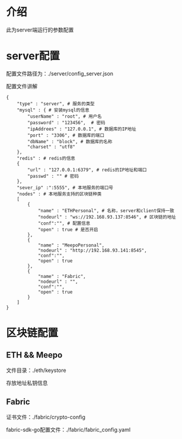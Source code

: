 # 介绍
此为server端运行的参数配置

# server配置
配置文件路径为：./server/config_server.json

配置文件讲解
```shell
{
    "type" : "server", # 服务的类型
    "mysql" : { # 安装mysql的信息
        "userName" : "root", # 用户名
        "password" : "123456",  # 密码
        "ipAddrees" : "127.0.0.1", # 数据库的IP地址
        "port" : "3306", # 数据库的端口
        "dbName" : "block", # 数据库的名称
        "charset" : "utf8"
    },
    "redis" : # redis的信息
    {
        "url" : "127.0.0.1:6379", # redis的IP地址和端口
        "passwd" : "" # 密码
    },
    "sever_ip" :":5555", # 本地服务的端口号
    "nodes" : # 本地服务支持的区块链种类
    [
        {
            "name" : "ETHPersonal", # 名称，server和client保持一致
            "nodeurl" : "ws://192.168.93.137:8546", # 区块链的地址
            "conf":"", # 配置信息
            "open" : true # 是否开启
        },
        {
            "name" : "MeepoPersonal",
            "nodeurl" : "http://192.168.93.141:8545",
            "conf":"",
            "open" : true
        },
        {
            "name" : "Fabric",
            "nodeurl" : "",
            "conf":"",
            "open" : true
        }
    ]
}

```

# 区块链配置

## ETH && Meepo
文件目录：./eth/keystore

存放地址私钥信息
## Fabric
证书文件：./fabric/crypto-config


fabric-sdk-go配置文件：./fabric/fabric_config.yaml

